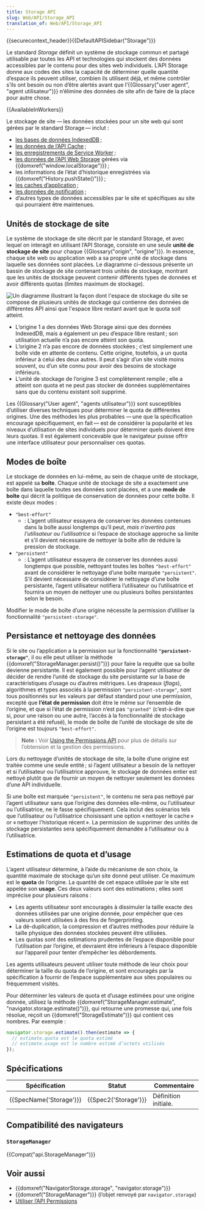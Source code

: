 ```yaml
---
title: Storage API
slug: Web/API/Storage_API
translation_of: Web/API/Storage_API
---
```

{{securecontext_header}}{{DefaultAPISidebar("Storage")}}

Le standard _Storage_ définit un système de stockage commun et partagé utilisable par toutes les API et technologies qui stockent des données accessibles par le contenu pour des sites web individuels. L’API Storage donne aux codes des sites la capacité de déterminer quelle quantité d’espace ils peuvent utiliser, combien ils utilisent déjà, et même contrôler s’ils ont besoin ou non d’être alertés avant que l’{{Glossary("user agent", "agent utilisateur")}} n’élimine des données de site afin de faire de la place pour autre chose.

{{AvailableInWorkers}}

Le stockage de site — les données stockées pour un site web qui sont gérées par le standard Storage — inclut&nbsp;:

- [les bases de données IndexedDB](/fr/docs/Web/API/IndexedDB_API) ;
- [les données de l’API Cache](/fr/docs/Web/API/Cache) ;
- [les enregistrements de Service Worker](/fr/docs/Web/API/Service_Worker_API) ;
- [les données de l’API Web Storage](/fr/docs/Web/API/Web_Storage_API) gérées via {{domxref("window.localStorage")}} ;
- les informations de l’état d’historique enregistrées via {{domxref("History.pushState()")}} ;
- [les caches d’application](/fr/docs/Web/HTML/Using_the_application_cache) ;
- [les données de notification](/fr/docs/Web/API/Notifications_API) ;
- d’autres types de données accessibles par le site et spécifiques au site qui pourraient être maintenues.

## Unités de stockage de site

Le système de stockage de site décrit par le standard Storage, et avec lequel on interagit en utilisant l’API Storage, consiste en une seule **unité de stockage de site** pour chaque {{Glossary("origin", "origine")}}. In essence, chaque site web ou application web a sa propre unité de stockage dans laquelle ses données sont placées. Le diagramme ci-dessous présente un bassin de stockage de site contenant trois unités de stockage, montrant que les unités de stockage peuvent contenir différents types de données et avoir différents quotas (limites maximum de stockage).

![Un diagramme illustrant la façon dont l'espace de stockage du site se compose de plusieurs unités de stockage qui contienne des données de différentes API ainsi que l'espace libre restant avant que le quota soit atteint.](storageunits.png)

- L’origine 1 a des données Web Storage ainsi que des données IndexedDB, mais a également un peu d’espace libre restant ; son utilisation actuelle n’a pas encore atteint son quota.
- L’origine 2 n’a pas encore de données stockées ; c’est simplement une boîte vide en attente de contenu. Cette origine, toutefois, a un quota inférieur à celui des deux autres. Il peut s’agir d’un site visité moins souvent, ou d’un site connu pour avoir des besoins de stockage inférieurs.
- L’unité de stockage de l’origine 3 est complètement remplie ; elle a atteint son quota et ne peut pas stocker de données supplémentaires sans que du contenu existant soit supprimé.

Les {{Glossary("User agent", "agents utilisateur")}} sont susceptibles d’utiliser diverses techniques pour déterminer le quota de différentes origines. Une des méthodes les plus probables — une que la spécification encourage spécifiquement, en fait — est de considérer la popularité et les niveaux d’utilisation de sites individuels pour déterminer quels doivent être leurs quotas. Il est également concevable que le navigateur puisse offrir une interface utilisateur pour personnaliser ces quotas.

## Modes de boîte

Le stockage de données en lui-même, au sein de chaque unité de stockage, est appelé sa **boîte**. Chaque unité de stockage de site a exactement une boîte dans laquelle toutes ses données sont placées, et a une **mode de boîte** qui décrit la politique de conservation de données pour cette boîte. Il existe deux modes&nbsp;:

- `"best-effort"`
  - : L’agent utilisateur essayera de conserver les données contenues dans la boîte aussi longtemps qu’il peut, _mais n’avertira pas l’utilisateur ou l’utilisatrice_ si l’espace de stockage approche sa limite et s’il devient nécessaire de nettoyer la boîte afin de réduire la pression de stockage.
- `"persistent"`
  - : L’agent utilisateur essayera de conserver les données aussi longtemps que possible, nettoyant toutes les boîtes `"best-effort"` avant de considérer le nettoyage d’une boîte marquée `"persistent"`. S’il devient nécessaire de considérer le nettoyage d’une boîte persistante, l’agent utilisateur notifiera l’utilisateur ou l’utilisatrice et fournira un moyen de nettoyer une ou plusieurs boîtes persistantes selon le besoin.

Modifier le mode de boîte d’une origine nécessite la permission d’utiliser la fonctionnalité `"persistent-storage"`.

## Persistance et nettoyage des données

Si le site ou l’application a la permission sur la fonctionnalité **`"persistent-storage"`**, il ou elle peut utiliser la méthode {{domxref("StorageManager.persist()")}} pour faire la requête que sa boîte devienne persistante. Il est également possible pour l’agent utilisateur de décider de rendre l’unité de stockage du site persistante sur la base de caractéristiques d’usage ou d’autres métriques. Les drapeaux (_flags_), algorithmes et types associés à la permission `"persistent-storage"`, sont tous positionnés sur les valeurs par défaut standard pour une permission, excepté que **l’état de permission** doit être le même sur l’ensemble de l’origine, et que si l’état de permission n’est pas `"granted"` (c’est-à-dire que si, pour une raison ou une autre, l’accès à la fonctionnalité de stockage persistant a été refusé), le mode de boîte de l’unité de stockage de site de l’origine est toujours `"best-effort"`.

> **Note :** Voir [Using the Permissions API](/fr/docs/Web/API/Permissions_API/Using_the_Permissions_API) pour plus de détails sur l’obtension et la gestion des permissions.

Lors du nettoyage d’unités de stockage de site, la boîte d’une origine est traitée comme une seule entité ; si l’agent utilisateur a besoin de la nettoyer et si l’utilisateur ou l’utilisatrice approuve, le stockage de données entier est nettoyé plutôt que de fournir un moyen de nettoyer seulement les données d’une API individuelle.

Si une boîte est marquée `"persistent"`, le contenu ne sera pas nettoyé par l’agent utilisateur sans que l’origine des données elle-même, ou l’utilisateur ou l’utilisatrice, ne le fasse spécifiquement. Cela inclut des scénarios tels que l’utilisateur ou l’utilisatrice choisissant une option « nettoyer le cache » or « nettoyer l’historique récent ». La permission de supprimer des unités de stockage persistantes sera spécifiquement demandée à l’utilisateur ou à l’utilisatrice.

## Estimations de quota et d’usage

L’agent utilisateur détermine, à l’aide du mécanisme de son choix, la quantité maximale de stockage qu’un site donné peut utiliser. Ce maximum est le **quota** de l’origine. La quantité de cet espace utilisée par le site est appelée son **usage**. Ces deux valeurs sont des estimations ; elles sont imprécise pour plusieurs raisons&nbsp;:

- Les agents utilisateur sont encouragés à dissimuler la taille exacte des données utilisées par une origine donnée, pour empêcher que ces valeurs soient utilisées à des fins de fingerprinting.
- La dé-duplication, la compression et d’autres méthodes pour réduire la taille physique des données stockées peuvent être utilisées.
- Les quotas sont des estimations prudentes de l’espace disponible pour l’utilisation par l’origine, et devraient être inférieurs à l’espace disponible sur l’appareil pour tenter d’empêcher les débordements.

Les agents utilisateurs peuvent utiliser toute méthode de leur choix pour déterminer la taille du quota de l’origine, et sont encouragés par la spécification à fournir de l’espace supplémentaire aux sites populaires ou fréquemment visités.

Pour déterminer les valeurs de quota et d’usage estimées pour une origine donnée, utilisez la méthode {{domxref("StorageManager.estimate", "navigator.storage.estimate()")}}, qui retourne une promesse qui, une fois résolue, reçoit un {{domxref("StorageEstimate")}} qui contient ces nombres. Par exemple&nbsp;:

```js
navigator.storage.estimate().then(estimate => {
  // estimate.quota est le quota estimé
  // estimate.usage est le nombre estimé d’octets utilisés
});
```

## Spécifications

| Spécification                    | Statut                       | Commentaire          |
| -------------------------------- | ---------------------------- | -------------------- |
| {{SpecName('Storage')}} | {{Spec2('Storage')}} | Définition initiale. |

## Compatibilité des navigateurs

### `StorageManager`

{{Compat("api.StorageManager")}}

## Voir aussi

- {{domxref("NavigatorStorage.storage", "navigator.storage")}}
- {{domxref("StorageManager")}} (l’objet renvoyé par `navigator.storage`)
- [Utiliser l’API Permissions](/fr/docs/Web/API/Permissions_API/Using_the_Permissions_API)

